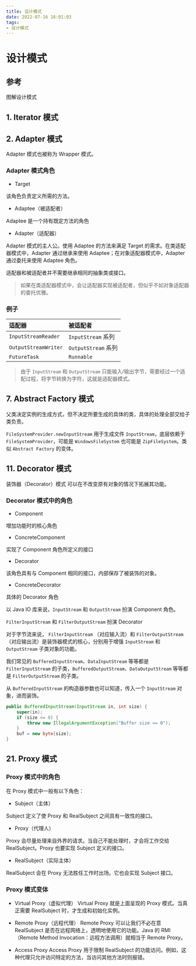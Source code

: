 ```yaml
---
title: 设计模式
date: 2022-07-16 16:01:03
tags:
- 设计模式
---
```

# 设计模式


## 参考

图解设计模式

## 1. Iterator 模式
## 2. Adapter 模式

Adapter 模式也被称为 Wrapper 模式。

### Adapter 模式角色

- Target

该角色负责定义所需的方法。

- Adaptee（被适配者）

Adaptee 是一个持有既定方法的角色

- Adapter（适配器）

Adapter 模式的主人公。使用 Adaptee 的方法来满足 Target 的需求。在类适配器模式中，Adapter 通过继承来使用 Adaptee；在对象适配器模式中，Adapter 通过委托来使用 Adaptee 角色。


适配器和被适配者并不需要继承相同的抽象类或接口。

> 如果在类适配器模式中，会让适配器实现被适配者，但似乎不如对象适配器的委托优雅。


### 例子

|适配器|被适配者|
|:-|:-|
|`InputStreamReader`|`InputStream` 系列|
|`OutputStreamWriter`|`OutputStream` 系列|
|`FutureTask`|`Runnable`|


> 由于 `InputStream` 和 `OutputStream` 只能输入/输出字节，需要经过一个适配过程，将字节转换为字符，这就是适配器模式。



## 7. Abstract Factory 模式

父类决定实例的生成方式，但不决定所要生成的具体的类，具体的处理全部交给子类负责。


`FileSystemProvider.newInputStream` 用于生成文件  `InputStream`，底层依赖于 `FileSystemProvider`，可能是 `WindowsFileSystem` 也可能是 `ZipFileSystem`。类似 `Abstract Factory` 的变体。

## 11. Decorator 模式

装饰器（Decorator）模式 可以在不改变原有对象的情况下拓展其功能。

### Decorator 模式中的角色

- Component

增加功能时的核心角色

- ConcreteComponent

实现了 Component 角色所定义的接口

- Decorator

该角色具有与 Component 相同的接口，内部保存了被装饰的对象。

- ConcreteDecorator

具体的 Decorator 角色


以 Java IO 库来说，`InputStream` 和 `OutputStream` 扮演 Component 角色。


`FilterInputStream` 和 `FilterOutputStream` 扮演 Decorator


对于字节流来说， `FilterInputStream` （对应输入流）和 `FilterOutputStream`（对应输出流）是装饰器模式的核心，分别用于增强 `InputStream` 和`OutputStream` 子类对象的功能。

我们常见的 `BufferedInputStream`、`DataInputStream` 等等都是`FilterInputStream` 的子类，`BufferedOutputStream`、`DataOutputStream` 等等都是 `FilterOutputStream` 的子类。

从 `BufferedInputStream` 的构造器参数也可以知道，传入一个 `InputStream` 对象，进而装饰。

```java
public BufferedInputStream(InputStream in, int size) {
    super(in);
    if (size <= 0) {
        throw new IllegalArgumentException("Buffer size <= 0");
    }
    buf = new byte[size];
}
```

## 21. Proxy 模式

### Proxy 模式中的角色

在 Proxy 模式中一般有以下角色：

- Subject（主体）

Subject 定义了使 Proxy 和 RealSubject 之间具有一致性的接口。

- Proxy（代理人）

Proxy 会尽量处理来自外界的请求。当自己不能处理时，才会将工作交给 RealSubject。Proxy 也要实现 Subject 定义的接口。

- RealSubject（实际主体）

RealSubject 会在 Proxy 无法胜任工作时出场。它也会实现 Subject 接口。

### Proxy 模式变体

- Virtual Proxy（虚拟代理）
  Virtual Proxy 就是上面呈现的 Proxy 模式。当真正需要 RealSubject 时，才生成和初始化实例。

- Remote Proxy（远程代理）
  Remote Proxy 可以让我们不必在意 RealSubject 是否在远程网络上，透明地使用它的功能。Java 的 RMI（Remote Method Invocation：远程方法调用）就相当于 Remote Proxy。

- Access Proxy
  Access Proxy 用于限制 RealSubject 的功能访问。例如，这种代理只允许访问特定的方法，当访问其他方法时则报错。


